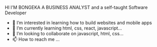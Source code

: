 HI I'M BONGEKA 
A BUSINESS ANALYST and a self-taught Software Developer 

- 👀 I’m interested in learning how to build websites and mobile apps
- 🌱 I’m currently learning html, css, react, javascript...
- 💞️ I’m looking to collaborate on javascript, html, css...
- 📫 How to reach me ...

<!---
bongz07/bongz07 is a ✨ special ✨ repository because its `README.md` (this file) appears on your GitHub profile.
You can click the Preview link to take a look at your changes.
--->
